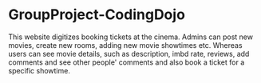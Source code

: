 # GroupProject-CodingDojo

This website digitizes booking tickets at the cinema. Admins can post new movies, create new rooms, adding new movie showtimes etc. Whereas users can see movie details, such as description, imbd rate, reviews, add comments and see other people' comments and also book a ticket for a specific showtime.
